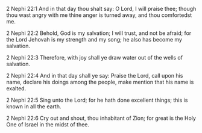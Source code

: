 2 Nephi 22:1 And in that day thou shalt say: O Lord, I will praise thee;
though thou wast angry with me thine anger is turned away, and thou
comfortedst me.

2 Nephi 22:2 Behold, God is my salvation; I will trust, and not be
afraid; for the Lord Jehovah is my strength and my song; he also has
become my salvation.

2 Nephi 22:3 Therefore, with joy shall ye draw water out of the wells of
salvation.

2 Nephi 22:4 And in that day shall ye say: Praise the Lord, call upon
his name, declare his doings among the people, make mention that his
name is exalted.

2 Nephi 22:5 Sing unto the Lord; for he hath done excellent things; this
is known in all the earth.

2 Nephi 22:6 Cry out and shout, thou inhabitant of Zion; for great is
the Holy One of Israel in the midst of thee.
